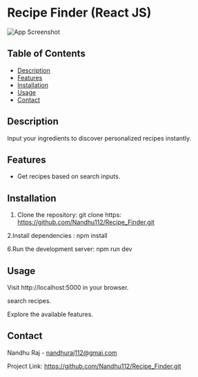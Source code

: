 # Recipe Finder (React JS)

![App Screenshot](https://res.cloudinary.com/dvu6xxiqx/image/upload/v1715964212/Screenshot_124_jb9l9x.png)


## Table of Contents
- [Description](#description)
- [Features](#features)
- [Installation](#installation)
- [Usage](#usage)
- [Contact](#contact)

## Description

Input your ingredients to discover personalized recipes instantly.

## Features

- Get recipes based on search inputs.


## Installation

1. Clone the repository:
   git clone https: https://github.com/Nandhu112/Recipe_Finder.git

2.Install dependencies :
    npm install
    
6.Run the development server:
  npm run dev

## Usage
  
Visit http://localhost:5000 in your browser.

search recipes.

Explore the available features.

## Contact
Nandhu Raj - nandhuraj112@gmai.com

Project Link: https://github.com/Nandhu112/Recipe_Finder.git

